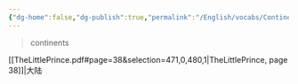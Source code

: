 ```yaml
---
{"dg-home":false,"dg-publish":true,"permalink":"/English/vocabs/Continent/","dgPassFrontmatter":true}
---
```



> continents

[[TheLittlePrince.pdf#page=38&selection=471,0,480,1|TheLittlePrince, page 38]]|大陆